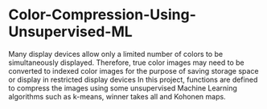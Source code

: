 # Color-Compression-Using-Unsupervised-ML

Many display devices allow only a limited number of colors to be simultaneously displayed. Therefore, true color images may need to be converted to indexed color images for the purpose of saving storage space or display in restricted display devices  In this project, functions are defined to compress the images using some unsupervised Machine Learning algorithms such as k-means, winner takes all and Kohonen maps.
